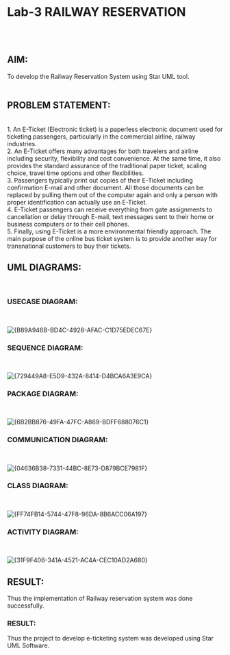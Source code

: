 # Lab-3                      RAILWAY RESERVATION

</BR>
</BR>

## AIM:
To develop the Railway Reservation System using Star UML tool.
</BR>
</BR>
## PROBLEM STATEMENT:
</BR>
1. An E-Ticket (Electronic ticket) is a paperless electronic document used for ticketing
passengers, particularly in the commercial airline, railway industries.
</BR>
2. An E-Ticket offers many advantages for both travelers and airline including security,
flexibility and cost convenience. At the same time, it also provides the standard assurance of
the traditional paper ticket, scaling choice, travel time options and other flexibilities.
</BR>
3. Passengers typically print out copies of their E-Ticket including confirmation E-mail
and other document. All those documents can be replaced by pulling them out of the computer
again and only a person with proper identification can actually use an E-Ticket.
</BR>
4. E-Ticket passengers can receive everything from gate assignments to cancellation or
delay through E-mail, text messages sent to their home or business computers or to their cell
phones.
</BR>
5. Finally, using E-Ticket is a more environmental friendly approach. The main purpose
of the online bus ticket system is to provide another way for transnational customers to buy
their tickets.
</BR>

## UML DIAGRAMS:

</BR>

### USECASE DIAGRAM:
</BR>

![{B89A946B-BD4C-4928-AFAC-C1D75EDEC67E}](https://github.com/user-attachments/assets/eeb224ad-13ff-47ae-952a-b6b52a222798)


### SEQUENCE DIAGRAM:

</BR>

![{729449A8-E5D9-432A-8414-D4BCA6A3E9CA}](https://github.com/user-attachments/assets/84168776-70c1-47b4-a88a-0e0ceeb35a72)

### PACKAGE DIAGRAM:

</BR>

![{6B2BB876-49FA-47FC-A869-BDFF688076C1}](https://github.com/user-attachments/assets/c0178787-f82e-42ed-8d6e-3ad43f09c660)

### COMMUNICATION DIAGRAM:

</BR>

![{04636B38-7331-44BC-8E73-D879BCE7981F}](https://github.com/user-attachments/assets/29c09dd0-2169-485e-9e28-7bc609fdeceb)

### CLASS DIAGRAM:

</BR>

![{FF74FB14-5744-47F8-96DA-8B6ACC06A197}](https://github.com/user-attachments/assets/8a82c533-6f8f-421a-867d-5393df7153bd)

### ACTIVITY DIAGRAM:

</BR>

![{31F9F406-341A-4521-AC4A-CEC10AD2A680}](https://github.com/user-attachments/assets/4884458f-3d3d-42e1-94b0-57e3abe71ea0)

## RESULT:
Thus the implementation of Railway reservation system was done successfully.


### RESULT:
Thus the project to develop e-ticketing system was developed using Star UML Software.
